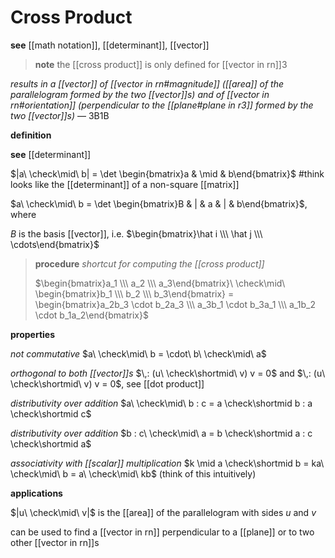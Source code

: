 # Cross Product

**see** [[math notation]], [[determinant]], [[vector]]

> **note** the [[cross product]] is only defined for [[vector in rn]]3

_results in a [[vector]] of [[vector in rn#magnitude]] ([[area]] of the parallelogram formed by the two [[vector]]s) and of [[vector in rn#orientation]] (perpendicular to the [[plane#plane in r3]] formed by the two [[vector]]s)_ — 3B1B

**definition**

**see** [[determinant]]

$|a\ \check\mid\ b| = \det \begin{bmatrix}a & \mid & b\end{bmatrix}$ #think looks like the [[determinant]] of a non-square [[matrix]]

$a\ \check\mid\ b = \det \begin{bmatrix}B & | & a & | & b\end{bmatrix}$, where

$B$ is the basis [[vector]], i.e. $\begin{bmatrix}\hat i \\\  \hat j  \\\  \cdots\end{bmatrix}$

> **procedure** _shortcut for computing the [[cross product]]_
>
> $\begin{bmatrix}a_1 \\\  a_2 \\\  a_3\end{bmatrix}\ \check\mid\ \begin{bmatrix}b_1 \\\  b_2 \\\  b_3\end{bmatrix} = \begin{bmatrix}a_2b_3 \cdot b_2a_3 \\\  a_3b_1 \cdot b_3a_1 \\\  a_1b_2 \cdot b_1a_2\end{bmatrix}$

**properties**

_not commutative_ $a\ \check\mid\ b = \cdot\ b\ \check\mid\ a$

_orthogonal to both [[vector]]s_ $\,: (u\ \check\shortmid\ v) v = 0$ and $\,: (u\ \check\shortmid\ v) v = 0$, see [[dot product]]

_distributivity over addition_ $a\ \check\mid\ b : c = a \check\shortmid b : a \check\shortmid c$

_distributivity over addition_ $b : c\ \check\mid\ a = b \check\shortmid a : c \check\shortmid a$

_associativity with [[scalar]] multiplication_ $k \mid a \check\shortmid b = ka\ \check\mid\ b = a\ \check\mid\ kb$ (think of this intuitively)

**applications**

$|u\ \check\mid\ v|$ is the [[area]] of the parallelogram with sides $u$ and $v$

can be used to find a [[vector in rn]] perpendicular to a [[plane]] or to two other [[vector in rn]]s

